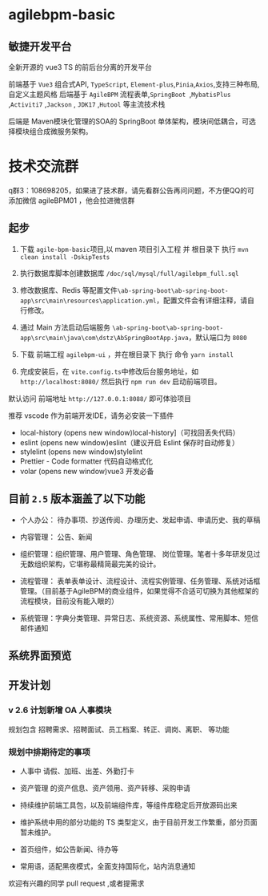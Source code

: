 # agilebpm-basic

## 敏捷开发平台

全新开源的 vue3 TS 的前后台分离的开发平台

前端基于 `Vue3` 组合式API, `TypeScript`, `Element-plus`,`Pinia`,`Axios`,支持三种布局, 自定义主题风格
后端基于 `AgileBPM` 流程表单,`SpringBoot `,`MybatisPlus` ,`Activiti7` ,`Jackson` , `JDK17` ,`Hutool`  等主流技术栈

后端是 Maven模块化管理的SOA的 SpringBoot 单体架构，模块间低耦合，可选择模块组合成微服务架构。

# 技术交流群

q群3：108698205，如果进了技术群，请先看群公告再问问题，不方便QQ的可添加微信 agileBPM01 ，他会拉进微信群


## 起步

1. 下载 `agile-bpm-basic`项目,以 maven 项目引入工程 并 根目录下 执行 `mvn clean install -DskipTests`

2. 执行数据库脚本创建数据库 `/doc/sql/mysql/full/agilebpm_full.sql`

3. 修改数据库、Redis 等配置文件`\ab-spring-boot\ab-spring-boot-app\src\main\resources\application.yml`，配置文件会有详细注释，请自行修改。

4. 通过 Main 方法启动后端服务 `\ab-spring-boot\ab-spring-boot-app\src\main\java\com\dstz\AbSpringBootApp.java`，默认端口为 `8080`

5. 下载 前端工程 `agilebpm-ui` ，并在根目录下 执行 命令 `yarn install`

6. 完成安装后，在 `vite.config.ts`中修改后台服务地址，如 `http://localhost:8080/` 然后执行 ` npm run dev ` 启动前端项目。

默认访问 前端地址  `http://127.0.0.1:8088/` 即可体验项目


推荐 vscode 作为前端开发IDE，请务必安装一下插件
- local-history (opens new window)local-history]（可找回丢失代码）
- eslint (opens new window)eslint（建议开启 Eslint 保存时自动修复）
- stylelint (opens new window)stylelint
- Prettier - Code formatter 代码自动格式化
- volar (opens new window)vue3 开发必备


## 目前 `2.5` 版本涵盖了以下功能

- 个人办公： 待办事项、抄送传阅、办理历史、发起申请、申请历史、我的草稿

- 内容管理： 公告、新闻

- 组织管理：组织管理、用户管理、角色管理、 岗位管理。笔者十多年研发见过无数组织架构，它堪称最精简最完美的设计。

- 流程管理： 表单表单设计、流程设计、流程实例管理、任务管理、系统对话框管理。（目前基于AgileBPM的商业组件，如果觉得不合适可切换为其他框架的流程模块，目前没有能入眼的）

- 系统管理：字典分类管理、异常日志、系统资源、系统属性、常用脚本、短信邮件通知

## 系统界面预览



## 开发计划

### v 2.6 计划新增 OA 人事模块

规划包含 招聘需求、招聘面试、员工档案、转正、调岗、离职、 等功能

### 规划中排期待定的事项

- 人事中 请假、加班、出差、外勤打卡

- 资产管理 的资产信息、资产领用、资产转移、采购申请 

- 持续维护前端工具包，以及前端组件库，等组件库稳定后开放源码出来

- 维护系统中用的部分功能的 TS 类型定义，由于目前开发工作繁重，部分页面 暂未维护。

- 首页组件，如公告新闻、待办等

- 常用语，适配黑夜模式，全面支持国际化，站内消息通知

欢迎有兴趣的同学  pull request ,或者提需求



